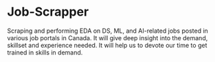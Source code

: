 # Job-Scrapper
Scraping and performing EDA on DS, ML, and AI-related jobs posted in various job portals in Canada. It will give deep insight into the demand, skillset and experience needed. It will help us to devote our time to get trained in skills in demand.